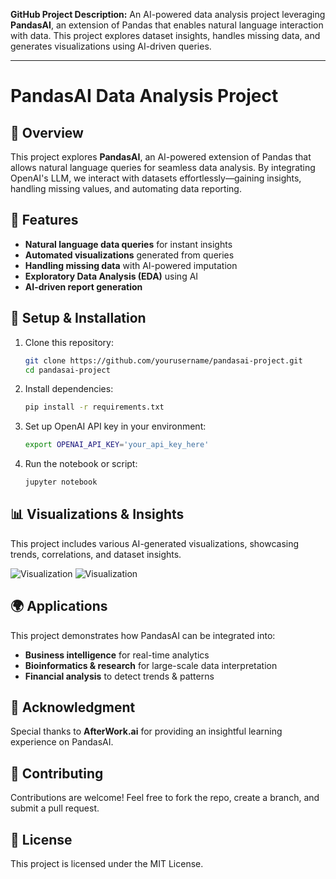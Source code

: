 **GitHub Project Description:**
An AI-powered data analysis project leveraging **PandasAI**, an extension of Pandas that enables natural language interaction with data. This project explores dataset insights, handles missing data, and generates visualizations using AI-driven queries.

---

# PandasAI Data Analysis Project

## 📌 Overview
This project explores **PandasAI**, an AI-powered extension of Pandas that allows natural language queries for seamless data analysis. By integrating OpenAI's LLM, we interact with datasets effortlessly—gaining insights, handling missing values, and automating data reporting.

## 🚀 Features
- **Natural language data queries** for instant insights
- **Automated visualizations** generated from queries
- **Handling missing data** with AI-powered imputation
- **Exploratory Data Analysis (EDA)** using AI
- **AI-driven report generation**

## 🔧 Setup & Installation
1. Clone this repository:
   ```bash
   git clone https://github.com/yourusername/pandasai-project.git
   cd pandasai-project
   ```
2. Install dependencies:
   ```bash
   pip install -r requirements.txt
   ```
3. Set up OpenAI API key in your environment:
   ```bash
   export OPENAI_API_KEY='your_api_key_here'
   ```
4. Run the notebook or script:
   ```bash
   jupyter notebook
   ```

## 📊 Visualizations & Insights
This project includes various AI-generated visualizations, showcasing trends, correlations, and dataset insights.

![Visualization](attachment:/mnt/data/extracted_images/image_1.png)
![Visualization](attachment:/mnt/data/extracted_images/image_2.png)

## 🌍 Applications
This project demonstrates how PandasAI can be integrated into:
- **Business intelligence** for real-time analytics
- **Bioinformatics & research** for large-scale data interpretation
- **Financial analysis** to detect trends & patterns

## 🙌 Acknowledgment
Special thanks to **AfterWork.ai** for providing an insightful learning experience on PandasAI.

## 🤝 Contributing
Contributions are welcome! Feel free to fork the repo, create a branch, and submit a pull request.

## 📜 License
This project is licensed under the MIT License.

